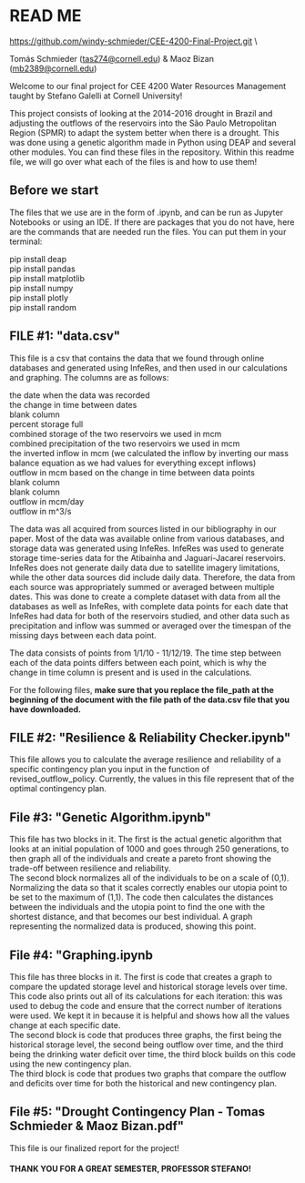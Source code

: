 # READ ME
https://github.com/windy-schmieder/CEE-4200-Final-Project.git \

Tomás Schmieder (tas274@cornell.edu) & Maoz Bizan (mb2389@cornell.edu)



Welcome to our final project for CEE 4200 Water Resources Management taught by Stefano Galelli at Cornell University!

This project consists of looking at the 2014-2016 drought in Brazil and adjusting the outflows of the reservoirs into the São Paulo Metropolitan Region (SPMR) to adapt the system better when there is a drought. This was done using a genetic algorithm made in Python using DEAP and several other modules. You can find these files in the repository. Within this readme file, we will go over what each of the files is and how to use them!

## Before we start

The files that we use are in the form of .ipynb, and can be run as Jupyter Notebooks or using an IDE. If there are packages that you do not have, here are the commands that are needed run the files. You can put them in your terminal:

  pip install deap \
  pip install pandas\
  pip install matplotlib\
  pip install numpy\
  pip install plotly\
  pip install random
  

## FILE #1: "data.csv"

This file is a csv that contains the data that we found through online databases and generated using InfeRes, and then used in our calculations and graphing. The columns are as follows:

  the date when the data was recorded \
  the change in time between dates \
  blank column \
  percent storage full \
  combined storage of the two reservoirs we used in mcm \
  combined precipitation of the two reservoirs we used in mcm \
  the inverted inflow in mcm (we calculated the inflow by inverting our mass balance equation as we had values for everything except inflows) \
  outflow in mcm based on the change in time between data points \
  blank column \
  blank column \
  outflow in mcm/day \
  outflow in m^3/s

The data was all acquired from sources listed in our bibliography in our paper. Most of the data was available online from various databases, and storage data was generated using InfeRes. InfeRes was used to generate storage time-series data for the Atibainha and Jaguari-Jacareí reservoirs. 
InfeRes does not generate daily data due to satellite imagery limitations, while the other data sources did include daily data. Therefore, the data from each source was appropriately summed or averaged between multiple dates. This was done to create a complete dataset with data from all the databases as well as InfeRes, with complete data points for each date that InfeRes had data for both of the reservoirs studied, and other data such as precipitation and inflow was summed or averaged over the timespan of the missing days between each data point.

The data consists of points from 1/1/10 - 11/12/19. The time step between each of the data points differs between each point, which is why the change in time column is present and is used in the calculations.

For the following files, **make sure that you replace the file_path at the beginning of the document with the file path of the data.csv file that you have downloaded.**
## FILE #2: "Resilience & Reliability Checker.ipynb"

This file allows you to calculate the average resilience and reliability of a specific contingency plan you input in the function of revised_outflow_policy. Currently, the values in this file represent that of the optimal contingency plan.

## File #3: "Genetic Algorithm.ipynb"

This file has two blocks in it. The first is the actual genetic algorithm that looks at an initial population of 1000 and goes through 250 generations, to then graph all of the individuals and create a pareto front showing the trade-off between resilience and reliability. \
The second block normalizes all of the individuals to be on a scale of (0,1). Normalizing the data so that it scales correctly enables our utopia point to be set to the maximum of (1,1). The code then calculates the distances between the individuals and the utopia point to find the one with the shortest distance, and that becomes our best individual. A graph representing the normalized data is produced, showing this point.

## File #4: "Graphing.ipynb

This file has three blocks in it. The first is code that creates a graph to compare the updated storage level and historical storage levels over time. This code also prints out all of its calculations for each iteration: this was used to debug the code and ensure that the correct number of iterations were used. We kept it in because it is helpful and shows how all the values change at each specific date. \
The second block is code that produces three graphs, the first being the historical storage level, the second being outflow over time, and the third being the drinking water deficit over time, the third block builds on this code using the new contingency plan. \
The third block is code that produes two graphs that compare the outflow and deficits over time for both the historical and new contingency plan.

## File #5: "Drought Contingency Plan - Tomas Schmieder & Maoz Bizan.pdf"

This file is our finalized report for the project!

#### THANK YOU FOR A GREAT SEMESTER, PROFESSOR STEFANO!

